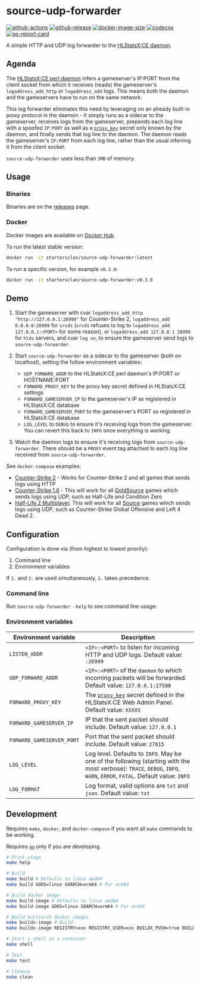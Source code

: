 # source-udp-forwarder

[![github-actions](https://github.com/startersclan/source-udp-forwarder/workflows/ci/badge.svg)](https://github.com/startersclan/source-udp-forwarder/actions)
[![github-release](https://img.shields.io/github/v/release/startersclan/source-udp-forwarder?style=flat-square)](https://github.com/startersclan/source-udp-forwarder/releases/)
[![docker-image-size](https://img.shields.io/docker/image-size/startersclan/source-udp-forwarder/latest)](https://hub.docker.com/r/startersclan/source-udp-forwarder)
[![codecov](https://codecov.io/gh/startersclan/source-udp-forwarder/branch/master/graph/badge.svg)](https://codecov.io/gh/startersclan/source-udp-forwarder)
[![go-report-card](https://goreportcard.com/badge/github.com/startersclan/source-udp-forwarder)](https://goreportcard.com/report/github.com/startersclan/source-udp-forwarder)

A simple HTTP and UDP log forwarder to the [HLStatsX:CE daemon](https://github.com/startersclan/hlstatsx-community-edition).

## Agenda

The [HLStatsX:CE perl daemon](https://github.com/startersclan/hlstatsx-community-edition/blob/v1.11.0/src/scripts) infers a gameserver's IP:PORT from the client socket from which it receives (reads) the gameserver's `logaddress_add_http` or `logaddress_add` logs. This means both the daemon and the gameservers have to run on the same network.

This log forwarder eliminates this need by leveraging on an already built-in proxy protocol in the daemon - It simply runs as a sidecar to the gameserver, receives logs from the gameserver, prepends each log line with a spoofed `IP:PORT` as well as a [`proxy_key`](https://github.com/startersclan/hlstatsx-community-edition/blob/v1.11.0/src/scripts/hlstats.pl#L1826) secret only known by the daemon, and finally sends that log line to the daemon. The daemon reads the gameserver's `IP:PORT` from each log line, rather than the usual inferring it from the client socket.

`source-udp-forwarder` uses less than `3MB` of memory.

## Usage

### Binaries

Binaries are on the [releases](https://github.com/startersclan/source-udp-forwarder/releases/) page.

### Docker

Docker images are available on [Docker Hub](https://hub.docker.com/r/startersclan/source-udp-forwarder).

To run the latest stable version:

```sh
docker run -it startersclan/source-udp-forwarder:latest
```

To run a specific version, for example `v0.3.0`:

```sh
docker run -it startersclan/source-udp-forwarder:v0.3.0
```

## Demo

1. Start the gameserver with cvar `logaddress_add_http "http://127.0.0.1:26999"` for Counter-Strike 2, `logaddress_add 0.0.0.0:26999` for `srcds` (`srcds` refuses to log to `logaddress_add 127.0.0.1:<PORT>` for some reason), or `logaddress_add 127.0.0.1 26999` for `hlds` servers, and cvar `log on`, to ensure the gameserver send logs to `source-udp-forwarder`.

2. Start `source-udp-forwarder` as a sidecar to the gameserver (both on localhost), setting the follow environment variables:

    - `UDP_FORWARD_ADDR` to the HLStatsX:CE perl daemon's IP:PORT or HOSTNAME:PORT
    - `FORWARD_PROXY_KEY` to the proxy key secret defined in HLStatsX:CE settings
    - `FORWARD_GAMESERVER_IP` to the gameserver's IP as registered in HLStatsX:CE database
    - `FORWARD_GAMESERVER_PORT` to the gameserver's PORT as registered in HLStatsX:CE database
    - `LOG_LEVEL` to `DEBUG` to ensure it's receiving logs from the gameserver. You can revert this back to `INFO` once everything is working.

3. Watch the daemon logs to ensure it's receiving logs from `source-udp-forwarder`. There should be a `PROXY` event tag attached to each log line received from `source-udp-forwarder`.

See `docker-compose` examples:

- [Counter-Strike 2](docs/srcds-cs2-example/docker-compose.yml) - Works for Counter-Strike 2 and all games that sends logs using HTTP
- [Counter-Strike 1.6](docs/hlds-cstrike-example/docker-compose.yml) - This will work for all [GoldSource](https://developer.valvesoftware.com/wiki/GoldSrc) games which sends logs using UDP, such as Half-Life and Condition Zero
- [Half-Life 2 Multiplayer](docs/srcds-hl2mp-example/docker-compose.yml). This will work for all [Source](https://developer.valvesoftware.com/wiki/Source) games which sends logs using UDP, such as Counter-Strike Global Offensive and Left 4 Dead 2.

## Configuration

Configuration is done via (from highest to lowest priority):

1. Command line
2. Environment variables

If `1.` and `2.` are used simultaneously, `1.` takes precedence.

### Command line

Run `source-udp-forwarder -help` to see command line usage:

### Environment variables

| Environment variable | Description |
|---|---|
| `LISTEN_ADDR` | `<IP>:<PORT>` to listen for incoming HTTP and UDP logs. Default value: `:26999` |
| `UDP_FORWARD_ADDR` | `<IP>:<PORT>` of the `daemon` to which incoming packets will be forwarded. Default value: `127.0.0.1:27500` |
| `FORWARD_PROXY_KEY` | The [`proxy_key`](https://github.com/startersclan/hlstatsx-community-edition/blob/1.6.19/scripts/hlstats.pl#L1780) secret defined in the HLStatsX:CE Web Admin Panel. Default value: `XXXXX` |
| `FORWARD_GAMESERVER_IP` | IP that the sent packet should include. Default value: `127.0.0.1` |
| `FORWARD_GAMESERVER_PORT` | Port that the sent packet should include. Default value: `27015` |
| `LOG_LEVEL` | Log level. Defaults to `INFO`. May be one of the following (starting with the most verbose): `TRACE`, `DEBUG`, `INFO`, `WARN`, `ERROR`, `FATAL`. Default value: `INFO`|
| `LOG_FORMAT` | Log format, valid options are `txt` and `json`. Default value: `txt` |

## Development

Requires `make`, `docker`, and `docker-compose` if you want all `make` commands to be working.

Requires [`go`](https://golang.org/doc/install) only if you are developing.

```sh
# Print usage
make help

# Build
make build # Defaults to linux amd64
make build GOOS=linux GOARCH=arm64 # For arm64

# Build docker image
make build-image # Defaults to linux amd64
make build-image GOOS=linux GOARCH=arm64 # For arm64

# Build multiarch docker images
make buildx-image # Build
make buildx-image REGISTRY=xxx REGISTRY_USER=xxx BUILDX_PUSH=true BUILDX_TAG_LATEST=true # Build and push

# Start a shell in a container
make shell

# Test
make test

# Cleanup
make clean
```

